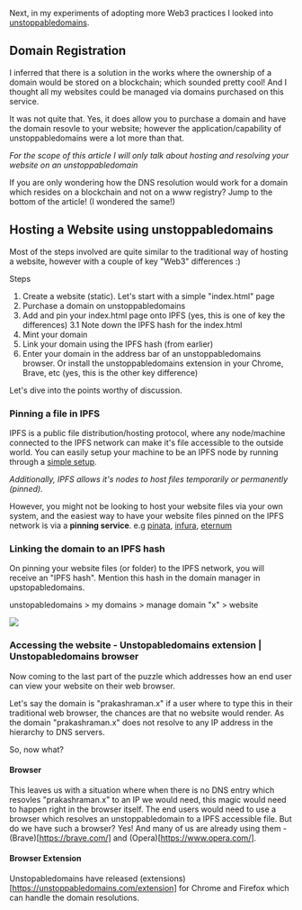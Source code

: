 Next, in my experiments of adopting more Web3 practices I looked into [unstoppabledomains](https://unstoppabledomains.com/).

## Domain Registration

I inferred that there is a solution in the works where the ownership of a domain would be stored on a blockchain; which sounded pretty cool! And I thought all my websites could be managed via domains purchased on this service.

It was not quite that. Yes, it does allow you to purchase a domain and have the domain resovle to your website; however the application/capability of unstoppabledomains were a lot more than that.

_For the scope of this article I will only talk about hosting and resolving your website on an unstoppabledomain_

If you are only wondering how the DNS resolution would work for a domain which resides on a blockchain and not on a www registry? Jump to the bottom of the article! (I wondered the same!)

## Hosting a Website using unstoppabledomains

Most of the steps involved are quite similar to the traditional way of hosting a website, however with a couple of key "Web3" differences :)

Steps

1. Create a website (static). Let's start with a simple "index.html" page
1. Purchase a domain on unstoppabledomains
1. Add and pin your index.html page onto IPFS (yes, this is one of key the differences)
3.1 Note down the IPFS hash for the index.html
1. Mint your domain
1. Link your domain using the IPFS hash (from earlier)
1. Enter your domain in the address bar of an unstoppabledomains browser. Or install the unstoppabledomains extension in your Chrome, Brave, etc (yes, this is the other key difference)

Let's dive into the points worthy of discussion.

### Pinning a file in IPFS

IPFS is a public file distribution/hosting protocol, where any node/machine connected to the IPFS network can make it's file accessible to the outside world. You can easily setup your machine to be an IPFS node by running through a [simple setup](https://docs.ipfs.io/how-to/command-line-quick-start/#prerequisites).

_Additionally, IPFS allows it's nodes to host files temporarily or permanently (pinned)._

However, you might not be looking to host your website files via your own system, and the easiest way to have your website files pinned on the IPFS network is via a **pinning service**. e.g [pinata](https://www.pinata.cloud/), [infura](https://infura.io/product/ipfs), [eternum](https://www.eternum.io/)

### Linking the domain to an IPFS hash

On pinning your website files (or folder) to the IPFS network, you will receive an "IPFS hash". Mention this hash in the domain manager in upstopabledomains.

unstopabledomains > my domains > manage domain "x" > website

![](https://gateway.pinata.cloud/ipfs/Qmdr8r1hFYrRxugPeK6WDe9pue4huDNN1Y7cq8LboZEQke)


### Accessing the website - Unstopabledomains extension | Unstopabledomains browser

Now coming to the last part of the puzzle which addresses how an end user can view your website on their web browser. 

Let's say the domain is "prakashraman.x" if a user where to type this in their traditional web browser, the chances are that no website would render. As the domain "prakashraman.x" does not resolve to any IP address in the hierarchy to DNS servers. 

So, now what? 

#### Browser
This leaves us with a situation where when there is no DNS entry which resovles "prakashraman.x" to an IP we would need, this magic would need to happen right in the browser itself. The end users would need to use a browser which resolves an unstoppabledomain to a IPFS accessible file. But do we have such a browser? Yes! And many of us are already using them - (Brave)[https://brave.com/] and (Opera)[https://www.opera.com/].

#### Browser Extension
Unstopabledomains have released (extensions)[https://unstoppabledomains.com/extension] for Chrome and Firefox which can handle the domain resolutions. 


